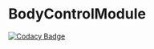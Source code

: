 # BodyControlModule
[![Codacy Badge](https://api.codacy.com/project/badge/Grade/60a815b4b7064fd8987872bd1a5d31fe)](https://www.codacy.com/app/junaidsyed786/fact?utm_source=github.com&amp;utm_medium=referral&amp;utm_content=junaidsyed786/fact&amp;utm_campaign=Badge_Grade)

